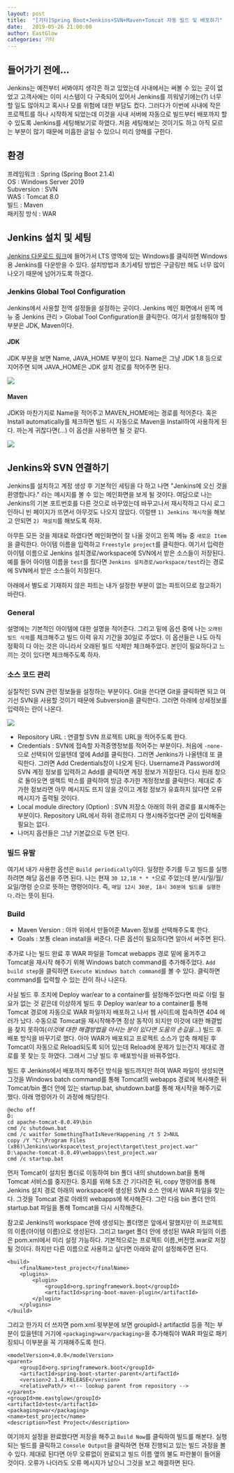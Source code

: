 ```yaml
---
layout: post
title:  "[기타]Spring Boot+Jenkins+SVN+Maven+Tomcat 자동 빌드 및 배포하기"
date:   2019-05-26 21:00:00
author: EastGlow
categories: 기타
---
```


## 들어가기 전에...

Jenkins는 예전부터 써봐야지 생각은 하고 있었는데 사내에서는 써볼 수 있는 곳이 없었고 고객사에는 이미 시스템이 다 구축되어 있어서 Jenkins를 끼워넣기에는(?) 너무 할 일도 많아지고 혹시나 모를 위험에 대한 부담도 컸다. 그러다가 이번에 사내에 작은 프로젝트를 하나 시작하게 되었는데 이것을 사내 서버에 자동으로 빌드부터 배포까지 할 수 있도록 Jenkins를 세팅해보기로 하였다. 처음 세팅해보는 것이기도 하고 아직 모르는 부분이 많기 때문에 미흡한 글일 수 있으니 미리 양해를 구한다.

## 환경

프레임워크 : Spring (Spring Boot 2.1.4)  
OS : Windows Server 2019  
Subversion : SVN  
WAS : Tomcat 8.0  
빌드 : Maven  
패키징 방식 : WAR  

## Jenkins 설치 및 세팅

[Jenkins 다운로드 링크](https://jenkins.io/download/)에 들어가서 LTS 영역에 있는 Windows를 클릭하면 Windows용 Jenkins를 다운받을 수 있다. 설치방법과 초기세팅 방법은 구글링만 해도 너무 많이 나오기 때문에 넘어가도록 하겠다.

### Jenkins Global Tool Configuration

Jenkins에서 사용할 전역 설정들을 설정하는 곳이다. Jenkins 메인 화면에서 왼쪽 메뉴 중 Jenkins 관리 > Global Tool Configuration을 클릭한다. 여기서 설정해줘야 할 부분은 JDK, Maven이다.

#### JDK

JDK 부분을 보면 Name, JAVA_HOME 부분이 있다. Name은 그냥 JDK 1.8 등으로 지어주면 되며 JAVA_HOME은 JDK 설치 경로를 적어주면 된다.

![](/assets/post/20190526_1.PNG)

#### Maven

JDK와 마찬가지로 Name을 적어주고 MAVEN_HOME에는 경로를 적어준다. 혹은 Install automatically를 체크하면 빌드 시 자동으로 Maven을 Install하여 사용하게 된다. 까는게 귀찮다면(...) 이 옵션을 사용하면 될 것 같다.

![](/assets/post/20190526_2.PNG)

## Jenkins와 SVN 연결하기

Jenkins를 설치하고 계정 생성 후 기본적인 세팅을 다 하고 나면 "Jenkins에 오신 것을 환영합니다." 라는 메시지를 볼 수 있는 메인화면을 보게 될 것이다. 여담으로 나는 Jenkins의 기본 포트번호를 다른 것으로 바꾸었는데 바꾸고나서 재시작하고 다시 로그인하니 빈 페이지가 뜨면서 아무것도 나오지 않았다. 이럴땐 `1) Jenkins 재시작`을 해보고 안되면 `2) 재설치`를 해보도록 하자.

아무튼 모든 것을 제대로 하였다면 메인화면이 잘 나올 것이고 왼쪽 메뉴 중 `새로운 Item`을 클릭한다. 아이템 이름을 입력하고 `Freestyle project`를 클릭한다. 여기서 입력한 아이템 이름으로 Jenkins 설치경로/workspace에 SVN에서 받은 소스들이 저장된다. 예를 들어 아이템 이름을 `test`를 줬다면 `Jenkins 설치경로/workspace/test`라는 경로에 SVN에서 받은 소스들이 저장된다.

아래에서 별도로 기재하지 않은 파트는 내가 설정한 부분이 없는 파트이므로 참고하기 바란다.

### General

설명에는 기본적인 아이템에 대한 설명을 적어준다. 그리고 밑에 옵션 중에 나는 `오래된 빌드 삭제`를 체크해주고 빌드 이력 유지 기간을 30일로 주었다. 이 옵션들은 나도 아직 정확히 다 아는 것은 아니라서 오래된 빌드 삭제만 체크해주었다. 본인이 필요하다고 느끼는 것이 있다면 체크해주도록 하자.

### 소스 코드 관리

실질적인 SVN 관련 정보들을 설정하는 부분이다. Git을 쓴다면 Git을 클릭하면 되고 여기선 SVN을 사용할 것이기 때문에 Subversion을 클릭한다. 그러면 아래에 상세정보를 입력하는 란이 나온다.

![](/assets/post/20190526_3.PNG)

- Repository URL : 연결할 SVN 프로젝트 URL을 적어주도록 한다.
- Credentials : SVN에 접속할 자격증명정보를 적어주는 부분이다. 처음에 `-none-`으로 선택되어 있을텐데 옆에 Add를 클릭한다. 그러면 Jenkins가 나올텐데 또 클릭한다. 그러면 Add Credentials창이 나오게 된다. Username과 Password에 SVN 계정 정보를 입력하고 Add를 클릭하면 계정 정보가 저장된다. 다시 원래 창으로 돌아오면 셀렉트 박스를 클릭하여 방금 추가한 계정정보를 클릭한다. 제대로 추가한 정보라면 아무 메시지도 뜨지 않을 것이고 계정 정보가 유효하지 않다면 오류 메시지가 출력될 것이다.
- Local module directory (Option) : SVN 저장소 아래의 하위 경로를 표시해주는 부분이다. Repository URL에서 하위 경로까지 다 명시해주었다면 굳이 입력해줄 필요는 없다.
- 나머지 옵션들은 그냥 기본값으로 두면 된다.

### 빌드 유발

여기서 내가 사용한 옵션은 `Build periodically`이다. 일정한 주기를 두고 빌드를 실행하려면 해당 옵션을 주면 된다. 나는 현재 `30 12,18 * * *`으로 주었는데 분/시/일/월/요일/명령 순으로 뜻하는 명령어이다. 즉, `매일 12시 30분, 18시 30분에 빌드를 실행한다.`라는 뜻이 된다.

### Build

- Maven Version : 아까 위에서 만들어준 Maven 정보를 선택해주도록 한다.
- Goals : 보통 clean install을 써준다. 다른 옵션이 필요하다면 알아서 써주면 된다.

추가로 나는 빌드 완료 후 WAR 파일을 Tomcat webapps 경로 밑에 옮겨주고 Tomcat을 재시작 해주기 위해 Windows batch command를 추가해주었다. `Add build step`을 클릭하면 `Execute Windows batch command`를 볼 수 있다. 클릭하면 command를 입력할 수 있는 칸이 하나 나온다.

사실 빌드 후 조치에 Deploy war/ear to a container를 설정해주었다면 따로 이럴 필요가 없는 것 같은데 이상하게 빌드 후 Deploy war/ear to a container를 통해 Tomcat 경로에 자동으로 WAR 파일까지 배포하고 나서 웹 사이트에 접속하면 404 에러가 났다. 수동으로 Tomcat을 재시작해주면 정상 동작이 되지만 이것에 대한 해결법을 찾지 못하여(*이것에 대한 해결방법을 아시는 분이 있다면 도움의 손길을...*) 빌드 후 배포 방식을 바꾸기로 했다. 아마 WAR가 배포되고 프로젝트 소스가 압축 해제된 후 Tomcat이 자동으로 Reload되도록 되어 있는데 Reload에 문제가 있는건지 제대로 경로를 못 찾는 듯 하였다. 그래서 그냥 빌드 후 배포방식을 바꿔주었다.

빌드 후 Jenkins에서 배포까지 해주던 방식을 빌드까지만 하여 WAR 파일이 생성되면 그것을 Windows batch command를 통해 Tomcat의 webapps 경로에 복사해준 뒤 Tomcat/bin 폴더 안에 있는 startup.bat, shutdown.bat를 통해 재시작을 해주기로 했다. 아래 명령어가 이 과정에 해당한다.

```
@echo off
D:
cd apache-tomcat-8.0.49\bin
cmd /c shutdown.bat
cmd /c waitfor SomethingThatIsNeverHappening /t 5 2>NUL
copy /Y "C:\Program Files (x86)\Jenkins\workspace\test_project\target\test_project.war" D:\apache-tomcat-8.0.49\webapps\test_project.war
cmd /c startup.bat
```

먼저 Tomcat이 설치된 폴더로 이동하여 bin 폴더 내의 shutdown.bat을 통해 Tomcat 서비스를 중지한다. 중지를 위해 5초 간 기다려준 뒤, copy 명령어를 통해 Jenkins 설치 경로 아래의 workspace에 생성된 SVN 소스 안에서 WAR 파일을 찾는다. 그것을 Tomcat 경로 아래의 webapps에 복사해준다. 그런 다음 bin 폴더 안의 startup.bat 파일을 통해 Tomcat을 다시 시작해준다.

참고로 Jenkins의 workspace 안에 생성되는 폴더명은 앞에서 말했지만 이 프로젝트의 이름(아이템 이름)으로 생성된다. 그리고 target 폴더 안에 생성된 WAR 파일의 이름은 pom.xml에서 미리 설정 가능하다. 기본적으로는 프로젝트 이름_버전명.war로 저장될 것이다. 하지만 다른 이름으로 사용하고 싶다면 아래와 같이 설정해주면 된다.

```
<build>
	<finalName>test_project</finalName>
	<plugins>
		<plugin>
			<groupId>org.springframework.boot</groupId>
			<artifactId>spring-boot-maven-plugin</artifactId>
		</plugin>
	</plugins>
</build>
```

그리고 한가지 더 쓰자면 pom.xml 윗부분에 보면 groupId나 artifactId 등을 적는 부분이 있을텐데 거기에 `<packaging>war</packaging>`을 추가해줘야 WAR 파일로 패키징되니 이부분을 꼭 기재해주도록 한다.

```
<modelVersion>4.0.0</modelVersion>
<parent>
	<groupId>org.springframework.boot</groupId>
	<artifactId>spring-boot-starter-parent</artifactId>
	<version>2.1.4.RELEASE</version>
	<relativePath/> <!-- lookup parent from repository -->
</parent>
<groupId>me.eastglow</groupId>
<artifactId>test</artifactId>
<packaging>war</packaging>
<name>test_project</name>
<description>Test Project</description>
```

여기까지 설정을 완료했다면 저장을 해주고 `Build Now`를 클릭하여 빌드를 해본다. 실행되는 빌드를 클릭하고 `Console Output`을 클릭하면 현재 진행되고 있는 빌드 과정을 볼 수 있다. 제대로 된다면 아무 오류없이 완료되고 빌드 이름 옆의 불도 파란불이 들어올 것이다. 오류가 나더라도 오류 메시지가 남으니 그것을 보고 해결하면 된다.



